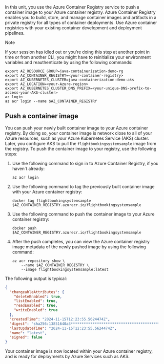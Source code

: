 In this unit, you use the Azure Container Registry service to push a container image to your Azure container registry. Azure Container Registry enables you to build, store, and manage container images and artifacts in a private registry for all types of container deployments. Use Azure container registries with your existing container development and deployment pipelines.

> [!NOTE]
> If your session has idled out or you're doing this step at another point in time or from another CLI, you might have to reinitialize your environment variables and reauthenticate by using the following commands:
>
> ```azurecli
> export AZ_RESOURCE_GROUP=java-containerization-demo-rg
> export AZ_CONTAINER_REGISTRY=<your-container-registry>
> export AZ_KUBERNETES_CLUSTER=java-containerization-demo-aks
> export AZ_LOCATION=<your-Azure-region>
> export AZ_KUBERNETES_CLUSTER_DNS_PREFIX=<your-unique-DNS-prefix-to-access-your-AKS-cluster>
> az login
> az acr login --name $AZ_CONTAINER_REGISTRY
> ```

## Push a container image

You can push your newly built container image to your Azure container registry. By doing so, your container image is network close to all of your Azure resources, such as your Azure Kubernetes Service (AKS) cluster. Later, you configure AKS to pull the `flightbookingsystemsample` image from the registry. To push the container image to your registry, use the following steps:

1. Use the following command to sign in to Azure Container Registry, if you haven't already:

   ```azurecli
   az acr login
   ```

1. Use the following command to tag the previously built container image with your Azure container registry:

   ```azurecli
   docker tag flightbookingsystemsample $AZ_CONTAINER_REGISTRY.azurecr.io/flightbookingsystemsample
   ```

1. Use the following command to push the container image to your Azure container registry:

   ```azurecli
   docker push $AZ_CONTAINER_REGISTRY.azurecr.io/flightbookingsystemsample
   ```

1. After the push completes, you can view the Azure container registry image metadata of the newly pushed image by using the following command:

   ```azurecli
   az acr repository show \
       --name $AZ_CONTAINER_REGISTRY \
       --image flightbookingsystemsample:latest
   ```

The following output is typical:

```json
{
  "changeableAttributes": {
    "deleteEnabled": true,
    "listEnabled": true,
    "readEnabled": true,
    "writeEnabled": true
  },
  "createdTime": "2024-11-15T12:23:55.5624474Z",
  "digest": "sha256:13851640a3****************************************f7f1e482c6eaa825",
  "lastUpdateTime": "2024-11-15T12:23:55.5624474Z",
  "name": "latest",
  "signed": false
}
```

Your container image is now located within your Azure container registry, and is ready for deployments by Azure Services such as AKS.
